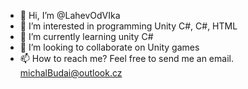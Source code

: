 - 👋 Hi, I’m @LahevOdVIka
- 👀 I’m interested in programming Unity C#, C#, HTML
- 🌱 I’m currently learning unity C#
- 💞️ I’m looking to collaborate on Unity games 
- 📫 How to reach me? Feel free to send me an email. michalBudai@outlook.cz

<!---
Gizmo-beeb/Gizmo-beeb is a ✨ special ✨ repository because its `README.md` (this file) appears on your GitHub profile.
You can click the Preview link to take a look at your changes.
--->
